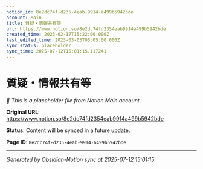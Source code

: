 ```yaml
---
notion_id: 8e2dc74f-d235-4eab-9914-a499b5942bde
account: Main
title: 質疑・情報共有等
url: https://www.notion.so/8e2dc74fd2354eab9914a499b5942bde
created_time: 2023-02-17T15:22:00.000Z
last_edited_time: 2023-03-03T05:05:00.000Z
sync_status: placeholder
sync_time: 2025-07-12T15:01:15.117241
---
```


# 質疑・情報共有等

*🔄 This is a placeholder file from Notion Main account.*

**Original URL**: https://www.notion.so/8e2dc74fd2354eab9914a499b5942bde

**Status**: Content will be synced in a future update.

**Page ID**: `8e2dc74f-d235-4eab-9914-a499b5942bde`

---

*Generated by Obsidian-Notion sync at 2025-07-12 15:01:15*
